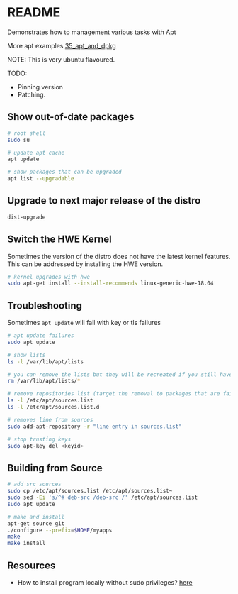 # README

Demonstrates how to management various tasks with Apt

More apt examples [35_apt_and_dpkg](https://github.com/chrisguest75/shell_examples/tree/58f1a38e1ef9d32574ec2ca587bef082c811b02e/35_apt_and_dpkg)  

NOTE: This is very ubuntu flavoured.  

TODO:

* Pinning version
* Patching.  

## Show out-of-date packages

```sh
# root shell
sudo su

# update apt cache
apt update

# show packages that can be upgraded
apt list --upgradable
```

## Upgrade to next major release of the distro

```sh
dist-upgrade
```

## Switch the HWE Kernel

Sometimes the version of the distro does not have the latest kernel features. This can be addressed by installing the HWE version. 

```sh
# kernel upgrades with hwe
sudo apt-get install --install-recommends linux-generic-hwe-18.04 
```

## Troubleshooting

Sometimes `apt update` will fail with key or tls failures

```sh
# apt update failures
sudo apt update

# show lists
ls -l /var/lib/apt/lists

# you can remove the lists but they will be recreated if you still have sources
rm /var/lib/apt/lists/*

# remove repositories list (target the removal to packages that are failing)
ls -l /etc/apt/sources.list
ls -l /etc/apt/sources.list.d

# removes line from sources
sudo add-apt-repository -r "line entry in sources.list"

# stop trusting keys
sudo apt-key del <keyid>
```

## Building from Source

```sh
# add src sources
sudo cp /etc/apt/sources.list /etc/apt/sources.list~
sudo sed -Ei 's/^# deb-src /deb-src /' /etc/apt/sources.list
sudo apt update

# make and install
apt-get source git
./configure --prefix=$HOME/myapps
make
make install
```

## Resources

* How to install program locally without sudo privileges? [here](https://unix.stackexchange.com/questions/42567/how-to-install-program-locally-without-sudo-privileges)